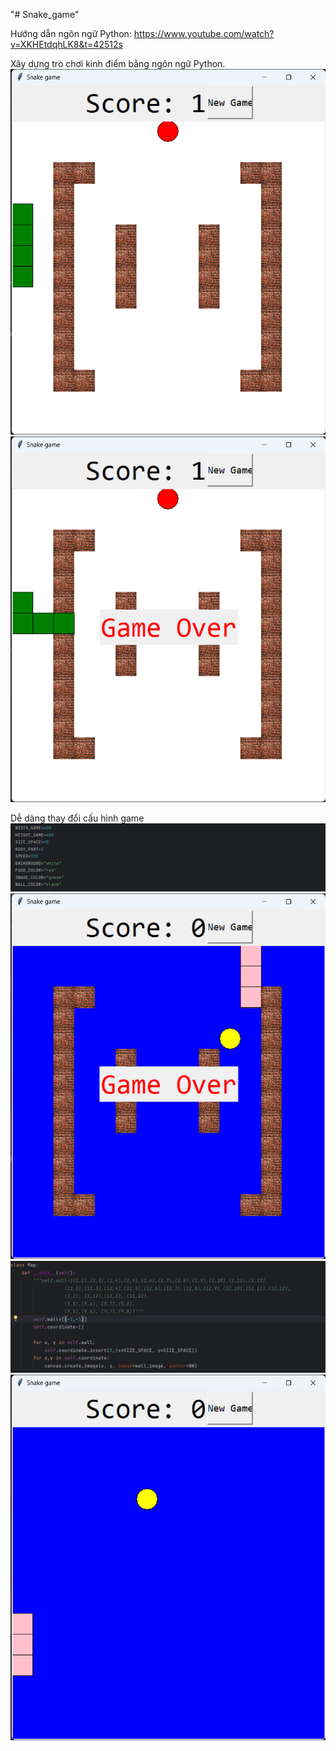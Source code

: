 "# Snake_game" 

Hướng dẫn ngôn ngữ Python: https://www.youtube.com/watch?v=XKHEtdqhLK8&t=42512s

Xây dựng trò chơi kinh điểm bằng ngôn ngữ Python.
![snake1.png](picture_in_game%2Fsnake1.png)
![snake2.png](picture_in_game%2Fsnake2.png)

Dễ dàng thay đổi cấu hình game
![snake3.png](picture_in_game%2Fsnake3.png)
![snake4.png](picture_in_game%2Fsnake4.png)
![snake5.png](picture_in_game%2Fsnake5.png)
![snake6.png](picture_in_game%2Fsnake6.png)
